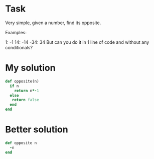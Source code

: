 # Task
Very simple, given a number, find its opposite.

Examples:

1: -1
14: -14
-34: 34
But can you do it in 1 line of code and without any conditionals?

# My solution
```ruby
def opposite(n)
  if n
    return n*-1
  else
   return false
  end
end
```

# Better solution
```ruby
def opposite n
  -n
end
```
